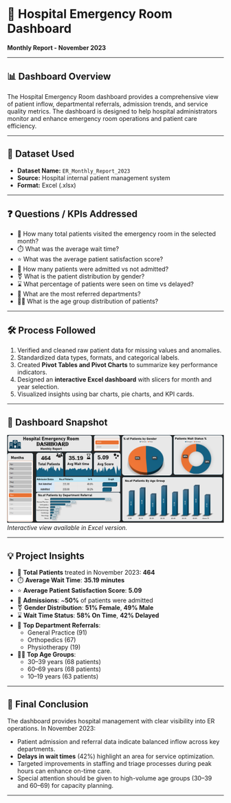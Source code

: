 # 🏥 Hospital Emergency Room Dashboard  
**Monthly Report - November 2023**

---

## 📊 Dashboard Overview  
The Hospital Emergency Room dashboard provides a comprehensive view of patient inflow, departmental referrals, admission trends, and service quality metrics. The dashboard is designed to help hospital administrators monitor and enhance emergency room operations and patient care efficiency.

---

## 📁 Dataset Used  
- **Dataset Name:** `ER_Monthly_Report_2023`  
- **Source:** Hospital internal patient management system  
- **Format:** Excel (.xlsx)

---

## ❓ Questions / KPIs Addressed  
- 👥 How many total patients visited the emergency room in the selected month?  
- ⏱️ What was the average wait time?  
- ⭐ What was the average patient satisfaction score?  
- 🏥 How many patients were admitted vs not admitted?  
- ⚧️ What is the patient distribution by gender?  
- ⌛ What percentage of patients were seen on time vs delayed?  
- 🏬 What are the most referred departments?  
- 👶👵 What is the age group distribution of patients?

---

## 🛠️ Process Followed  
1. Verified and cleaned raw patient data for missing values and anomalies.  
2. Standardized data types, formats, and categorical labels.  
3. Created **Pivot Tables and Pivot Charts** to summarize key performance indicators.  
4. Designed an **interactive Excel dashboard** with slicers for month and year selection.  
5. Visualized insights using bar charts, pie charts, and KPI cards.

---

## 📸 Dashboard Snapshot  
![Hospital Emergency Room Dashboard](./Final_DashBoard.png)  
*Interactive view available in Excel version.*

---

## 💡 Project Insights  
- 👥 **Total Patients** treated in November 2023: **464**  
- ⏱️ **Average Wait Time**: **35.19 minutes**  
- ⭐ **Average Patient Satisfaction Score**: **5.09**  
- 🏥 **Admissions**: ~**50%** of patients were admitted  
- ⚧️ **Gender Distribution**: **51% Female**, **49% Male**  
- ⌛ **Wait Time Status**: **58% On Time**, **42% Delayed**  
- 🏬 **Top Department Referrals**:  
  - General Practice (91)  
  - Orthopedics (67)  
  - Physiotherapy (19)  
- 👶👵 **Top Age Groups**:  
  - 30–39 years (68 patients)  
  - 60–69 years (68 patients)  
  - 10–19 years (63 patients)

---

## 📌 Final Conclusion  
The dashboard provides hospital management with clear visibility into ER operations. In November 2023:  
- Patient admission and referral data indicate balanced inflow across key departments.  
- **Delays in wait times** (42%) highlight an area for service optimization.  
- Targeted improvements in staffing and triage processes during peak hours can enhance on-time care.  
- Special attention should be given to high-volume age groups (30–39 and 60–69) for capacity planning.

---

